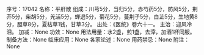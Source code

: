 序号：17042
名称：平肝散
组成：川芎5分，当归5分，赤芍药5分，防风5分，荆芥5分，柴胡5分，羌活5分，蝉退5分，菊花5分，蔓荆子5分，白芷5分，生地黄8分，胆草8分，夏枯草1钱，甘草3分。
出处：《医统》卷六十一。
主治：迎风冷泪。
加减：None
功效：None
用法用量：水2盏，煎1盏，去滓，加酒1杯同服。
制备方法：None
临床应用：None
各家论述：None
用药禁忌：None
附注：None
